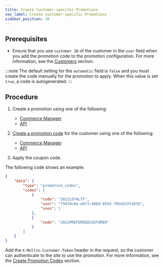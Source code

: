 ```yaml
---
title: Create Customer-specific Promotions
nav_label: Create customer-specific Promotions
sidebar_position: 10
---
```


## Prerequisites

- Ensure that you use `customer ID` of the customer in the `user` field when you add the promotion code to the promotion configuration. For more information, see the [Customers](../docs/commerce-cloud/customer-management/customers) section.

:::note
The default setting for the `automatic` field is `false` and you must create the code manually for the promotion to apply. When this value is set `true`, a code is autogenerated.
:::

## Procedure

1. Create a promotion using one of the following:

    - [Commerce Manager](../docs/commerce-cloud/promotions/promotions-cm/overview#creating-promotions)
    - [API](../docs/commerce-cloud/promotions/promotions-overview)

1. [Create a promotion code](../docs/commerce-cloud/promotions/promotion-codes/create-promotion-codes) for the customer using one of the following:

    - [Commerce Manager](../docs/commerce-cloud/promotions/promotions-cm/overview#adding-single-code)
    - [API](../docs/commerce-cloud/promotions/promotion-codes/create-promotion-codes)

1. Apply the coupon code.

The following code shows an example:

```json
{
    "data": {
        "type": "promotion_codes",
        "codes": [
            {
                "code": "2021LOYALTY",
                "user": "794f8c8a-e073-488d-855d-705eb33fa870",
                "uses": 1
            },
            {
                "code": "2021PREFERREDCUSTOMER"
            }
        ]
    }
}
```

Add the `X-Moltin-Customer-Token` header in the request, so the customer can authenticate to the site to use the promotion. For more information, see the [Create Promotion Codes](../docs/commerce-cloud/promotions/promotion-codes/create-promotion-codes) section.

